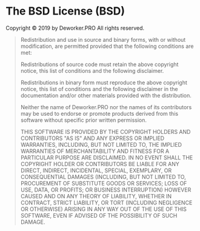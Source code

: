 # The BSD License (BSD)

Copyright © 2019 by Deworker.PRO All rights reserved.

> Redistribution and use in source and binary forms, with or without modification,
> are permitted provided that the following conditions are met:
>
>  Redistributions of source code must retain the above copyright notice, this
> list of conditions and the following disclaimer.
>
>  Redistributions in binary form must reproduce the above copyright notice, this
> list of conditions and the following disclaimer in the documentation and/or
> other materials provided with the distribution.
>
>  Neither the name of Deworker.PRO nor the names of its
> contributors may be used to endorse or promote products derived from
> this software without specific prior written permission.
>
>THIS SOFTWARE IS PROVIDED BY THE COPYRIGHT HOLDERS AND CONTRIBUTORS "AS IS" AND
> ANY EXPRESS OR IMPLIED WARRANTIES, INCLUDING, BUT NOT LIMITED TO, THE IMPLIED
> WARRANTIES OF MERCHANTABILITY AND FITNESS FOR A PARTICULAR PURPOSE ARE
> DISCLAIMED. IN NO EVENT SHALL THE COPYRIGHT HOLDER OR CONTRIBUTORS BE LIABLE FOR
> ANY DIRECT, INDIRECT, INCIDENTAL, SPECIAL, EXEMPLARY, OR CONSEQUENTIAL DAMAGES
> (INCLUDING, BUT NOT LIMITED TO, PROCUREMENT OF SUBSTITUTE GOODS OR SERVICES;
> LOSS OF USE, DATA, OR PROFITS; OR BUSINESS INTERRUPTION) HOWEVER CAUSED AND ON
> ANY THEORY OF LIABILITY, WHETHER IN CONTRACT, STRICT LIABILITY, OR TORT
> (INCLUDING NEGLIGENCE OR OTHERWISE) ARISING IN ANY WAY OUT OF THE USE OF THIS
> SOFTWARE, EVEN IF ADVISED OF THE POSSIBILITY OF SUCH DAMAGE.
